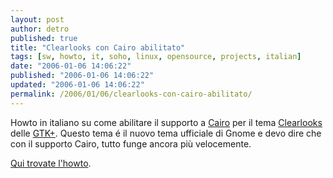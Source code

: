 ```yaml
---
layout: post
author: detro
published: true
title: "Clearlooks con Cairo abilitato"
tags: [sw, howto, it, soho, linux, opensource, projects, italian]
date: "2006-01-06 14:06:22"
published: "2006-01-06 14:06:22"
updated: "2006-01-06 14:06:22"
permalink: /2006/01/06/clearlooks-con-cairo-abilitato/
---
```


Howto in italiano su come abilitare il supporto a <a target="_new" href="http://cairographics.org/introduction">Cairo</a> per il tema <a target="_new" href="http://gnome-look.org/content/show.php?content=19527">Clearlooks</a> delle <a target="_new" href="http://www.gtk.org/">GTK+</a>.
Questo tema é il nuovo tema ufficiale di Gnome e devo dire che con il supporto Cairo, tutto funge ancora più velocemente.

<a target="_new" href="http://www.pollycoke.org/linux-help/articoli/2005/09/gtk-velocissime-con-clearlooks-cairo.html">Qui trovate l'howto</a>.
